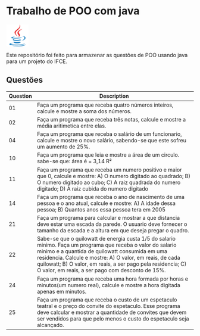 # Trabalho de POO com java 
<img align="center" alt="Java-Java" height="60" width="60" src="https://raw.githubusercontent.com/devicons/devicon/master/icons/java/java-original.svg">

Este repositório foi feito para armazenar as questões de POO usando java para um projeto do IFCE.

## Questões

| Question | Description |
|---|---|
|01| Faça um programa que receba quatro números inteiros, calcule e mostre a soma dos números.|
|02| Faça um programa que receba três notas, calcule e mostre a média aritimetica entre elas.|
|04| Faça um programa que receba o salário de um funcionario, calcule e mostre o novo salário, sabendo-se que este sofreu um aumento de 25%.| 
|10| Faça um programa que leia e mostre a área de um circulo. sabe-se que: área é = 3,14 R²|
|11| Faça um programa que receba um numero positivo e maior que 0, calcule e mostre: A) O numero digitado ao quadrado;  B) O numero digitado ao cubo; C) A raiz quadrada do numero digitado; D) A raiz cubida do numero digitado|
|14| Faça um programa que receba o ano de nascimento de uma pessoa e o ano atual, calcule e mostre: A) A idade dessa pessoa; B) Quantos anos essa pessoa tera em 2005|
|21| Faça um programa para calcular e mostrar a que distancia deve estar uma escada da parede. O usuario deve fornecer o tamanho da escada e a altura em que deseja pregar o quadro.|
|22| Sabe-se que o quilowatt de energia custa 1/5 do salario minimo. Faça um programa que receba o valor do salario minimo e a quantida de quilowatt consumida em uma residencia. Calcule e mostre: A) O valor, em reais, de cada quilowatt; B) O valor, em reais, a ser pago pela residencia; C) O valor, em reais, a ser pago com desconto de 15%.|
|24| Faça um programa que receba uma hora formada por horas e minutos(um numero real), calcule e mostre a hora digitada apenas em minutos.|
|25| Faça um programa que receba o custo de um espetaculo teatral e o preço do convite do espetaculo. Esse programa deve calcular e mostrar a quantidade de convites que devem ser vendidos para que pelo menos o custo do espetaculo seja alcançado.|
